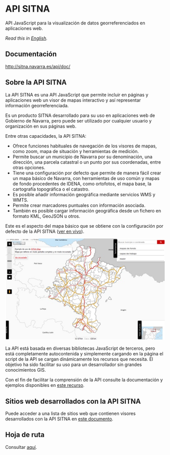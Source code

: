 # API SITNA
API JavaScript para la visualización de datos georreferenciados en aplicaciones web.

*Read this in [English](./README.md).*

## Documentación
http://sitna.navarra.es/api/doc/

## Sobre la API SITNA
La API SITNA es una API JavaScript que permite incluir en páginas y aplicaciones web un visor de mapas interactivo y así representar información georreferenciada.

Es un producto SITNA desarrollado para su uso en aplicaciones web de Gobierno de Navarra, pero puede ser utilizado por cualquier usuario y organización en sus páginas web.

Entre otras capacidades, la API SITNA:
- Ofrece funciones habituales de navegación de los visores de mapas, como zoom, mapa de situación y herramientas de medición.
- Permite buscar un municipio de Navarra por su denominación, una dirección, una parcela catastral o un punto por sus coordenadas, entre otras opciones.
- Tiene una configuración por defecto que permite de manera fácil crear un mapa básico de Navarra, con herramientas de uso común y mapas de fondo procedentes de IDENA, como ortofotos, el mapa base, la cartografía topográfica o el catastro.
- Es posible añadir información geográfica mediante servicios WMS y WMTS.
- Permite crear marcadores puntuales con información asociada.
- También es posible cargar información geográfica desde un fichero en formato KML, GeoJSON u otros.

Este es el aspecto del mapa básico que se obtiene con la configuración por defecto de la API SITNA ([ver en vivo](http://sitna.tracasa.es/api/examples/Map.1.html)).

![Captura de pantalla de un visor básico](img/apiExample01.jpg)

La API está basada en diversas bibliotecas JavaScript de terceros, pero está completamente autocontenida y simplemente cargando en la página el script de la API se cargan dinámicamente los recursos que necesita. El objetivo ha sido facilitar su uso para un desarrollador sin grandes conocimientos GIS.

Con el fin de facilitar la comprensión de la API consulte la documentación y ejemplos disponibles en [este recurso](http://sitna.navarra.es/api/doc/).

## Sitios web desarrollados con la API SITNA
Puede acceder a una lista de sitios web que contienen visores desarrollados con la API SITNA en [este documento](./websites.es-ES.md).

## Hoja de ruta
Consultar [aquí](./roadmap.es-ES.md).
